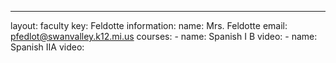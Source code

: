 ---
layout: faculty
key: Feldotte
information:
  name: Mrs. Feldotte
  email: pfedlot@swanvalley.k12.mi.us
  courses:
    - name: Spanish I B
      video:
    - name: Spanish IIA
      video:
